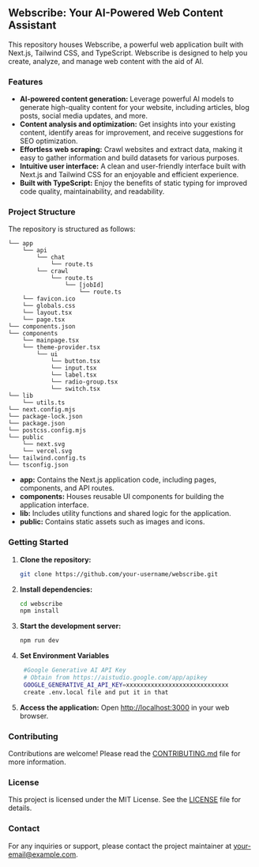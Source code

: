 ## Webscribe: Your AI-Powered Web Content Assistant

This repository houses Webscribe, a powerful web application built with Next.js, Tailwind CSS, and TypeScript. Webscribe is designed to help you create, analyze, and manage web content with the aid of AI.

### Features

* **AI-powered content generation:**  Leverage powerful AI models to generate high-quality content for your website, including articles, blog posts, social media updates, and more.
* **Content analysis and optimization:** Get insights into your existing content, identify areas for improvement, and receive suggestions for SEO optimization.
* **Effortless web scraping:** Crawl websites and extract data, making it easy to gather information and build datasets for various purposes.
* **Intuitive user interface:** A clean and user-friendly interface built with Next.js and Tailwind CSS for an enjoyable and efficient experience.
* **Built with TypeScript:** Enjoy the benefits of static typing for improved code quality, maintainability, and readability.

### Project Structure

The repository is structured as follows:

```
└── app
    └── api
        └── chat
            └── route.ts
        └── crawl
            └── route.ts
                └── [jobId]
                    └── route.ts
    └── favicon.ico
    └── globals.css
    └── layout.tsx
    └── page.tsx
└── components.json
└── components
    └── mainpage.tsx
    └── theme-provider.tsx
        └── ui
            └── button.tsx
            └── input.tsx
            └── label.tsx
            └── radio-group.tsx
            └── switch.tsx
└── lib
    └── utils.ts
└── next.config.mjs
└── package-lock.json
└── package.json
└── postcss.config.mjs
└── public
    └── next.svg
    └── vercel.svg
└── tailwind.config.ts
└── tsconfig.json

```

* **app:** Contains the Next.js application code, including pages, components, and API routes.
* **components:** Houses reusable UI components for building the application interface.
* **lib:** Includes utility functions and shared logic for the application.
* **public:** Contains static assets such as images and icons.

### Getting Started

1. **Clone the repository:**
   ```bash
   git clone https://github.com/your-username/webscribe.git
   ```

2. **Install dependencies:**
   ```bash
   cd webscribe
   npm install
   ```

3. **Start the development server:**
   ```bash
   npm run dev
   ```
4. **Set Environment Variables**
   ```bash
    #Google Generative AI API Key
    # Obtain from https://aistudio.google.com/app/apikey
    GOOGLE_GENERATIVE_AI_API_KEY=xxxxxxxxxxxxxxxxxxxxxxxxxxxxx
    create .env.local file and put it in that
   ```

4. **Access the application:**
   Open [http://localhost:3000](http://localhost:3000) in your web browser.

### Contributing

Contributions are welcome! Please read the [CONTRIBUTING.md](CONTRIBUTING.md) file for more information.

### License

This project is licensed under the MIT License. See the [LICENSE](LICENSE) file for details.

### Contact

For any inquiries or support, please contact the project maintainer at [your-email@example.com](your-email@example.com).
